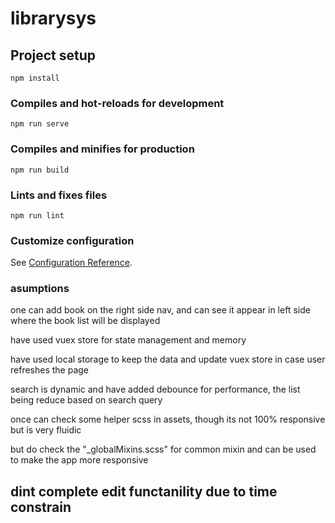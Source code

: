 # librarysys

## Project setup

```
npm install
```

### Compiles and hot-reloads for development

```
npm run serve
```

### Compiles and minifies for production

```
npm run build
```

### Lints and fixes files

```
npm run lint
```

### Customize configuration

See [Configuration Reference](https://cli.vuejs.org/config/).

### asumptions

one can add book on the right side nav, and can see it appear in left side where the book list will be displayed

have used vuex store for state management and memory

have used local storage to keep the data and update vuex store in case user refreshes the page

search is dynamic and have added debounce for performance, the list being reduce based on search query

once can check some helper scss in assets, though its not 100% responsive but is very fluidic

but do check the "\_globalMixins.scss" for common mixin and can be used to make the app more responsive

## dint complete edit functanility due to time constrain
